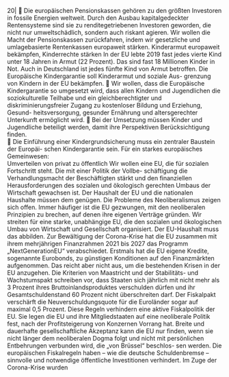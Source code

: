 20| 
 Die europäischen Pensionskassen gehören zu den größten Investoren in fossile 
Energien weltweit. Durch den Ausbau kapitalgedeckter Rentensysteme sind sie zu 
renditegetriebenen Investoren geworden, die nicht nur umweltschädlich, sondern 
auch riskant agieren. Wir wollen die Macht der Pensionskassen zurückfahren, indem 
wir gesetzliche und umlagebasierte Rentenkassen europaweit stärken. 
Kinderarmut europaweit bekämpfen, Kinderrechte stärken 
In der EU lebte 2019 fast jedes vierte Kind unter 18 Jahren in Armut (22 Prozent). Das 
sind fast 18 Millionen Kinder in Not. Auch in Deutschland ist jedes fünfte Kind von 
Armut betroffen. Die Europäische Kindergarantie soll Kinderarmut und soziale Aus-
grenzung von Kindern in der EU bekämpfen. 
 Wir wollen, dass die Europäische Kindergarantie so umgesetzt wird, dass allen 
Kindern und Jugendlichen die soziokulturelle Teilhabe und ein gleichberechtigter 
und diskriminierungsfreier Zugang zu kostenloser Bildung und Erziehung, Gesund-
heitsversorgung, gesunder Ernährung und altersgerechter Unterkunft ermöglicht 
wird. 
 Bei der Umsetzung müssen Kinder und Jugendliche beteiligt werden, damit ihre 
Perspektiven Berücksichtigung finden.  
 Die Einführung einer Kindergrundsicherung muss ein zentraler Baustein der Europäi-
schen Kindergarantie sein. 
Für ein starkes europäisches Gemeinwesen:  
Umverteilen von privat zu öffentlich 
Wir wollen eine EU, die für sozialen Fortschritt steht. Die mit einer Politik der Vollbe-
schäftigung die Verhandlungsmacht der Beschäftigten stärkt und den finanziellen 
Herausforderungen des sozialen und ökologisch gerechten Umbaus der Wirtschaft 
gewachsen ist. Der Haushalt der EU und die nationalen Haushalte müssen dem 
genügen. Die Probleme des Neoliberalismus zeigen sich offen. Immer häufiger ist die 
EU gezwungen, mit den neoliberalen Prinzipien zu brechen, auf denen ihre eigenen 
Verträge gründen. Wir streiten für eine starke, unabhängige EU, die den sozialen und 
ökologischen Umbau von Wirtschaft und Gesellschaft organisiert. Der EU-Haushalt 
muss das abbilden. 
Zur Bewältigung der Corona-Krise hat die EU zusammen mit ihrem mehrjährigen 
Finanzrahmen 2021 bis 2027 das Programm „NextGenerationEU“ verabschiedet. 
Erstmals hat die EU eigene Kredite, sogenannte Eurobonds, zu günstigen Konditionen 
auf den Finanzmärkten aufgenommen. Das reicht aber nicht aus, um die bestehenden 
Krisen in der EU anzugehen. 
Die Kriterien von Maastricht und der Stabilitäts- und Wachstumspakt schreiben vor, 
dass Staaten sich jährlich mit nicht mehr als 3 Prozent ihres Bruttoinlandsproduktes 
verschulden dürfen und ihr Gesamtschuldenstand 60 Prozent nicht überschreiten darf. 
Der Fiskalpakt verschärft die Neuverschuldungsquote für die Euroländer sogar auf 
maximal 0,5 Prozent. Diese Regeln verhindern eine aktive Fiskalpolitik der EU. Sie 
legen die EU und ihre Mitgliedstaaten auf eine neoliberale Politik fest, nach der 
Profitsteigerung von Konzernen Vorrang hat. Breite und dauerhafte gesellschaftliche 
Akzeptanz kann die EU nur finden, wenn sie nicht länger dem neoliberalen Dogma folgt 
und nicht mit persönlichen Entbehrungen verbunden wird, die „von Brüssel“ beschlos-
sen werden. 
Die europäischen Fiskalregeln haben – wie die deutsche Schuldenbremse – sinnvolle 
und notwendige öffentliche Investitionen verhindert. Im Zuge der Corona-Krise wurden 

